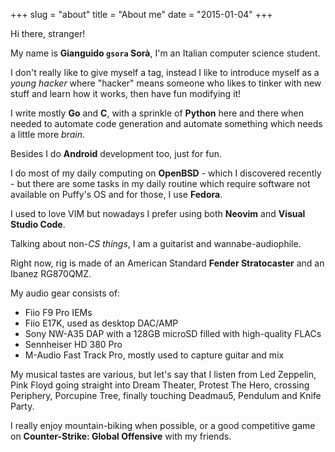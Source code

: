+++
slug = "about"
title = "About me"
date = "2015-01-04"
+++

Hi there, stranger!

My name is **Gianguido `gsora` Sorà**, I'm an Italian computer science student.

I don't really like to give myself a tag, instead I like to introduce myself as a *young hacker* where "hacker" means someone who likes to tinker with new stuff and learn how it works, then have fun modifying it!

I write mostly **Go** and **C**, with a sprinkle of **Python** here and there when needed to automate code generation and automate something which needs a little more *brain*.

Besides I do **Android** development too, just for fun.

I do most of my daily computing on **OpenBSD** - which I discovered recently - but there are some tasks in my daily routine which require software not available on Puffy's OS and for those, I use **Fedora**.

I used to love VIM but nowadays I prefer using both **Neovim** and **Visual Studio Code**.

Talking about non-*CS things*, I am a guitarist and wannabe-audiophile.

Right now, rig is made of an American Standard **Fender Stratocaster** and an Ibanez RG870QMZ.

My audio gear consists of:

 - Fiio F9 Pro IEMs
 - Fiio E17K, used as desktop DAC/AMP
 - Sony NW-A35 DAP with a 128GB microSD filled with high-quality FLACs
 - Sennheiser HD 380 Pro
 - M-Audio Fast Track Pro, mostly used to capture guitar and mix

My musical tastes are various, but let's say that I listen from Led Zeppelin, Pink Floyd going straight into Dream Theater, Protest The Hero, crossing Periphery, Porcupine Tree, finally touching Deadmau5, Pendulum and Knife Party.

I really enjoy mountain-biking when possible, or a good competitive game on **Counter-Strike: Global Offensive** with my friends.
